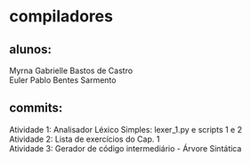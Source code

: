﻿# compiladores

## alunos:
Myrna Gabrielle Bastos de Castro <br />
Euler Pablo Bentes Sarmento

## commits:
Atividade 1: Analisador Léxico Simples: lexer_1.py e scripts 1 e 2 <br />
Atividade 2: Lista de exercícios do Cap. 1 <br />
Atividade 3: Gerador de código intermediário - Árvore Sintática
